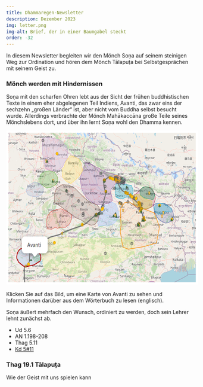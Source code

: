 ```yaml
---
title: Dhammaregen-Newsletter
description: Dezember 2023
img: letter.png
img-alt: Brief, der in einer Baumgabel steckt
order: -32
---
```


In diesem Newsletter begleiten wir den Mönch Soṇa auf seinem steinigen Weg zur Ordination und hören dem Mönch Tālapuṭa bei Selbstgesprächen mit seinem Geist zu.

### Mönch werden mit Hindernissen

Soṇa mit den scharfen Ohren lebt aus der Sicht der frühen buddhistischen Texte in einem eher abgelegenen Teil Indiens, Avanti, das zwar eins der sechzehn „großen Länder“ ist, aber nicht vom Buddha selbst besucht wurde. Allerdings verbrachte der Mönch Mahākaccāna große Teile seines Mönchslebens dort, und über ihn lernt Soṇa wohl den Dhamma kennen. 

<a title="Klick zu Karte und Info über Avanti" href="https://suttacentral.net/define/avanti?lang=de" target="_blank"><img alt="Karte von Indien mit Avanti" style="padding: 0.4em; border-radius: 0.2em;background: #fff; height: 400px;" src="img/avanti.png"></a>

Klicken Sie auf das Bild, um eine Karte von Avanti zu sehen und Informationen darüber aus dem Wörterbuch zu lesen (englisch).

Soṇa äußert mehrfach den Wunsch, ordiniert zu werden, doch sein Lehrer lehnt zunächst ab.

- Ud 5.6
- AN 1.198-208
- Thag 5.11
- [Kd 5#11](https://suttacentral.net/pli-tv-kd5/de/maitrimurti-traetow?lang=de&reference=main&highlight=true#11)

### Thag 19.1 Tālapuṭa

Wie der Geist mit uns spielen kann

